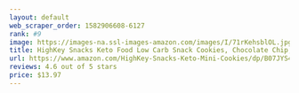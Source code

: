 ```yaml
---
layout: default 
﻿web_scraper_order: 1582906608-6127
rank: #9
image: https://images-na.ssl-images-amazon.com/images/I/71rKehsblOL.jpg
title: HighKey Snacks Keto Food Low Carb Snack Cookies, Chocolate Chip, 3 Pack - Gluten Free &…
url: https://www.amazon.com/HighKey-Snacks-Keto-Mini-Cookies/dp/B07JYS45BT/ref=zg_mw_grocery_9?_encoding=UTF8&psc=1&refRID=60J9MNPBBWB8RKQXQSF9
reviews: 4.6 out of 5 stars
price: $13.97 
---
```

